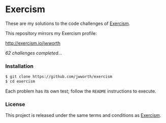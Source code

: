 # Exercism

These are my solutions to the code challenges of [Exercism](http://exercism.io).

This repository mirrors my Exercism profile:

http://exercism.io/jwworth

_62 challenges completed..._

### Installation

```sh
$ git clone https://github.com/jwworth/exercism
$ cd exercism
```

Each problem has its own test; follow the `README` instructions to execute.

### License

This project is released under the same terms and conditions as
[Exercism](http://exercism.io).
